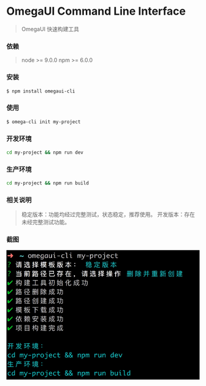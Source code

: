 # OmegaUI Command Line Interface
>OmegaUI 快速构建工具

### 依赖
> node >= 9.0.0
> npm >= 6.0.0

### 安装
```bash
$ npm install omegaui-cli
```

### 使用
```bash
$ omega-cli init my-project
```

### 开发环境
```bash
cd my-project && npm run dev
```

### 生产环境
```bash
cd my-project && npm run build
```

### 相关说明
>稳定版本：功能均经过完整测试，状态稳定，推荐使用。
> 开发版本：存在未经完整测试功能。

### 截图
![](./_image/2018-06-23-11-08-19.jpg)


